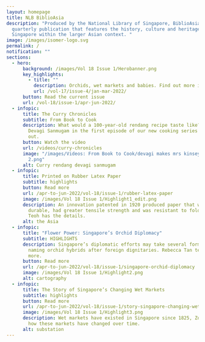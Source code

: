 ```yaml
---
layout: homepage
title: NLB BiblioAsia
description: "Produced by the National Library of Singapore, BiblioAsia is a
  quarterly publication that features the history, culture and heritage of
  Singapore within the larger Asian context. "
image: /images/isomer-logo.svg
permalink: /
notification: ""
sections:
  - hero:
      background: /images/Vol 18 Issue 1/Herobanner.png
      key_highlights:
        - title: ""
          description: Orchids, wet markets and babies. Find out more in this issue!
          url: /vol-17/issue-4/jan-mar-2022/
      button: Read the current issue
      url: /vol-18/issue-1/apr-jun-2022/
  - infopic:
      title: The Curry Chronicles
      subtitle: From Book to Cook
      description: What would a 100-year-old rendang recipe taste like? Join chef
        Devagi Sanmugam in the first episode of our new cooking series to find
        out.
      button: Watch the video
      url: /videos/curry-chronicles
      image: "/images/Videos: From Book to Cook/devagi makes mrs kinseys rendang
        2.png"
      alt: Curry rendang devagi sanmugam
  - infopic:
      title: Printed on Rubber Latex Paper
      subtitle: highlights
      button: Read more
      url: /apr-to-jun-2022/vol-18/issue-1/rubber-latex-paper
      image: /images/Vol 18 Issue 1/Highlight1_edit.png
      description: An innovation patented in 1920 produced paper that was more
        durable, had greater tensile strength and was resistant to folding. Alex
        Teoh has the details.
      alt: the Asia
  - infopic:
      title: "Flower Power: Singapore’s Orchid Diplomacy"
      subtitle: HIGHLIGHTS
      description: Singapore’s diplomatic efforts may take several forms, including
        naming orchid hybrids after foreign dignitaries. Rebecca Tan tells us
        more.
      button: Read more
      url: /apr-to-jun-2022/vol-18/issue-1/singapore-orchid-diplomacy
      image: /images/Vol 18 Issue 1/Highlight2.png
      alt: cartography
  - infopic:
      title: The Story of Singapore’s Changing Wet Markets
      subtitle: highlights
      button: Read more
      url: /apr-to-jun-2022/vol-18/issue-1/story-singapore-changing-wet-markets
      image: /images/Vol 18 Issue 1/Highlight3.png
      description: Wet markets have existed in Singapore since 1825, Zoe Yeo looks at
        how these markets have changed over time.
      alt: substation
---
```

